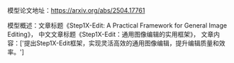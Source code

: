 模型论文地址：https://arxiv.org/abs/2504.17761

模型概述：文章标题《Step1X-Edit: A Practical Framework for General Image Editing》，
中文文章标题《Step1X-Edit：通用图像编辑的实用框架》，
文章内容：['提出Step1X-Edit框架，实现灵活高效的通用图像编辑，提升编辑质量和效率。']
